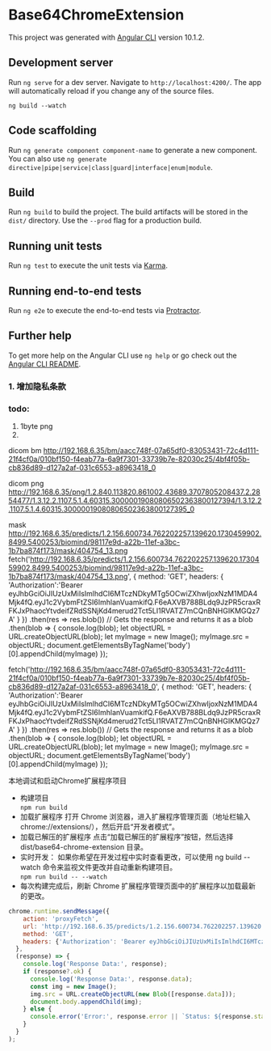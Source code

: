 # Base64ChromeExtension

This project was generated with [Angular CLI](https://github.com/angular/angular-cli) version 10.1.2.

## Development server

Run `ng serve` for a dev server. Navigate to `http://localhost:4200/`. The app will automatically reload if you change any of the source files.

`ng build --watch`

## Code scaffolding

Run `ng generate component component-name` to generate a new component. You can also use `ng generate directive|pipe|service|class|guard|interface|enum|module`.

## Build
Run `ng build` to build the project. The build artifacts will be stored in the `dist/` directory. Use the `--prod` flag for a production build.

## Running unit tests

Run `ng test` to execute the unit tests via [Karma](https://karma-runner.github.io).

## Running end-to-end tests

Run `ng e2e` to execute the end-to-end tests via [Protractor](http://www.protractortest.org/).

## Further help

To get more help on the Angular CLI use `ng help` or go check out the [Angular CLI README](https://github.com/angular/angular-cli/blob/master/README.md).

### 1. 增加隐私条款

### todo:
1. 1byte png
2. 

dicom bm
http://192.168.6.35/bm/aacc748f-07a65df0-83053431-72c4d111-21f4cf0a/010bf150-f4eab77a-6a9f7301-33739b7e-82030c25/4bf4f05b-cb836d89-d127a2af-031c6553-a8963418_0

dicom png
http://192.168.6.35/png/1.2.840.113820.861002.43689.3707805208437.2.2854477/1.3.12.2.1107.5.1.4.60315.30000019080806502363800127394/1.3.12.2.1107.5.1.4.60315.30000019080806502363800127395_0

mask
http://192.168.6.35/predicts/1.2.156.600734.762202257.139620.1730459902.8499.5400253/biomind/98117e9d-a22b-11ef-a3bc-1b7ba874f173/mask/404754_13.png
fetch('http://192.168.6.35/predicts/1.2.156.600734.762202257.139620.1730459902.8499.5400253/biomind/98117e9d-a22b-11ef-a3bc-1b7ba874f173/mask/404754_13.png',
{
    method: 'GET',
    headers: {
        'Authorization':'Bearer eyJhbGciOiJIUzUxMiIsImlhdCI6MTczNDkyMTg5OCwiZXhwIjoxNzM1MDA4Mjk4fQ.eyJ1c2VybmFtZSI6ImhlanVuamkifQ.F6eAXVB788BLdq9JzPR5craxRFKJxPhaocYtvdeifZRdSSNjKd4merud2Tct5LI1RVATZ7mCQnBNHGIKMGQz7A'
    }
})
.then(res => res.blob()) // Gets the response and returns it as a blob
.then(blob => {
console.log(blob);
let objectURL = URL.createObjectURL(blob);
let myImage = new Image();
myImage.src = objectURL;
document.getElementsByTagName('body')[0].appendChild(myImage)
});


fetch('http://192.168.6.35/bm/aacc748f-07a65df0-83053431-72c4d111-21f4cf0a/010bf150-f4eab77a-6a9f7301-33739b7e-82030c25/4bf4f05b-cb836d89-d127a2af-031c6553-a8963418_0',
{
method: 'GET',
headers: {
'Authorization':'Bearer eyJhbGciOiJIUzUxMiIsImlhdCI6MTczNDkyMTg5OCwiZXhwIjoxNzM1MDA4Mjk4fQ.eyJ1c2VybmFtZSI6ImhlanVuamkifQ.F6eAXVB788BLdq9JzPR5craxRFKJxPhaocYtvdeifZRdSSNjKd4merud2Tct5LI1RVATZ7mCQnBNHGIKMGQz7A'
}
})
.then(res => res.blob()) // Gets the response and returns it as a blob
.then(blob => {
    console.log(blob);
    let objectURL = URL.createObjectURL(blob);
    let myImage = new Image();
    myImage.src = objectURL;
    document.getElementsByTagName('body')[0].appendChild(myImage)
});



本地调试和启动Chrome扩展程序项目

  - 构建项目  
    `npm run build`
  - 加载扩展程序 
    打开 Chrome 浏览器，进入扩展程序管理页面（地址栏输入 chrome://extensions/），然后开启“开发者模式”。  
  - 加载已解压的扩展程序
    点击“加载已解压的扩展程序”按钮，然后选择 dist/base64-chrome-extension 目录。
  - 实时开发： 如果你希望在开发过程中实时查看更改，可以使用 ng build --watch 命令来监视文件更改并自动重新构建项目。  
    `npm run build -- --watch`
  - 每次构建完成后，刷新 Chrome 扩展程序管理页面中的扩展程序以加载最新的更改。 



```js
chrome.runtime.sendMessage({
    action: 'proxyFetch',
    url: 'http://192.168.6.35/predicts/1.2.156.600734.762202257.139620.1730459902.8499.5400253/biomind/98117e9d-a22b-11ef-a3bc-1b7ba874f173/mask/404754_13.png',
    method: 'GET',
    headers: {'Authorization': 'Bearer eyJhbGciOiJIUzUxMiIsImlhdCI6MTczNDkzNTU1MSwiZXhwIjoxNzM1MDIxOTUxfQ.eyJ1c2VybmFtZSI6ImhlanVuamkifQ.v2201EENmdEQLRoUKvqXF7cyJx4XQZLH3tE50M9dBg1xTz03ysqP9gMrz4R9oFHhysk98Q3uVi6ozmP-HGD65A'}
  },
  (response) => {
    console.log('Response Data:', response);
    if (response?.ok) {
      console.log('Response Data:', response.data);
      const img = new Image();
      img.src = URL.createObjectURL(new Blob([response.data]));
      document.body.appendChild(img);
    } else {
      console.error('Error:', response.error || `Status: ${response.status}`);
    }
  }
);
```
